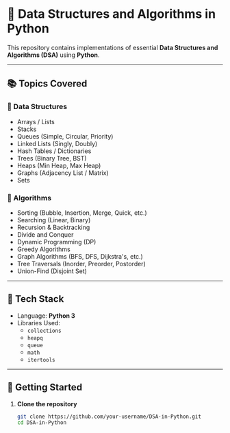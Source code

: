 # 🐍 Data Structures and Algorithms in Python

This repository contains implementations of essential **Data Structures and Algorithms (DSA)** using **Python**.

---

## 📚 Topics Covered

### 🔹 Data Structures
- Arrays / Lists
- Stacks
- Queues (Simple, Circular, Priority)
- Linked Lists (Singly, Doubly)
- Hash Tables / Dictionaries
- Trees (Binary Tree, BST)
- Heaps (Min Heap, Max Heap)
- Graphs (Adjacency List / Matrix)
- Sets

### 🔹 Algorithms
- Sorting (Bubble, Insertion, Merge, Quick, etc.)
- Searching (Linear, Binary)
- Recursion & Backtracking
- Divide and Conquer
- Dynamic Programming (DP)
- Greedy Algorithms
- Graph Algorithms (BFS, DFS, Dijkstra's, etc.)
- Tree Traversals (Inorder, Preorder, Postorder)
- Union-Find (Disjoint Set)

---

## 🔧 Tech Stack

- Language: **Python 3**
- Libraries Used:
  - `collections`
  - `heapq`
  - `queue`
  - `math`
  - `itertools`

---

## 🚀 Getting Started

1. **Clone the repository**
   ```bash
   git clone https://github.com/your-username/DSA-in-Python.git  
   cd DSA-in-Python
